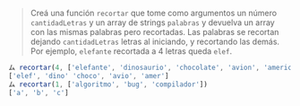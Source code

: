 > Creá una función `recortar` que tome como argumentos un número `cantidadLetras` y un array de strings `palabras` y devuelva un array con las mismas palabras pero recortadas. Las palabras se recortan dejando `cantidadLetras` letras al iniciando, y recortando las demás. Por ejemplo, `elefante` recortada a 4 letras queda `elef`.
>
```javascript
ム recortar(4, ['elefante', 'dinosaurio', 'chocolate', 'avion', 'america'])
['elef', 'dino' 'choco', 'avio', 'amer']
ム recortar(1, ['algoritmo', 'bug', 'compilador'])
['a', 'b', 'c']
```